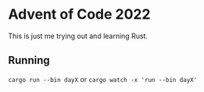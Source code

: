 # Advent of Code 2022

This is just me trying out and learning Rust.

## Running

`cargo run --bin dayX` 
or
`cargo watch -x 'run --bin dayX'`

